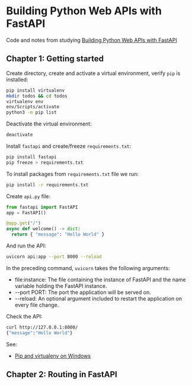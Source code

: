 # Building Python Web APIs with FastAPI

Code and notes from studying [Building Python Web APIs with FastAPI](https://github.com/PacktPublishing/Building-Python-Web-APIs-with-FastAPI)

## Chapter 1: Getting started

Create directory, create and activate a virtual environment, verify `pip` is installed:

```sh
pip install virtualenv
mkdir todos && cd todos
virtualenv env
env/Scripts/activate
python3 -m pip list
```

Deactivate the virtual environment:

```sh
deactivate
```

Install `fastapi` and create/freeze `requirements.txt`:

```sh
pip install fastapi
pip freeze > requirements.txt
```

To install packages from `requirements.txt` file we run:

```sh
pip install -r requirements.txt
```

Create `api.py` file:

```python
from fastapi import FastAPI
app = FastAPI()

@app.get("/")
async def welcome() -> dict:
  return { "message": "Hello World" }
```

And run the API:

```sh
uvicorn api:app --port 8000 --reload
```

In the preceding command, `uvicorn` takes the following arguments:

- file:instance: The file containing the instance of FastAPI and the name variable holding the FastAPI instance.
- --port PORT: The port the application will be served on.
- --reload: An optional argument included to restart the application on every file change.

Check the API:

```sh
curl http://127.0.0.1:8000/
{"message":"Hello World"}
```

See:

- [Pip and virtualenv on Windows](https://programwithus.com/learn/python/pip-virtualenv-windows)

## Chapter 2: Routing in FastAPI
